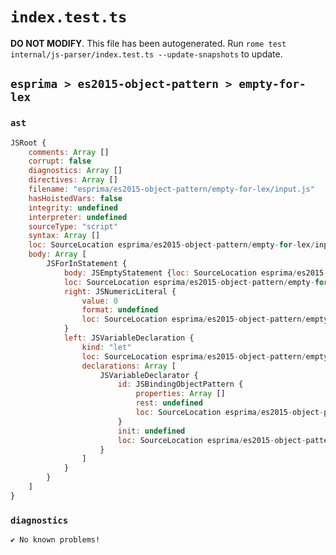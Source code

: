 # `index.test.ts`

**DO NOT MODIFY**. This file has been autogenerated. Run `rome test internal/js-parser/index.test.ts --update-snapshots` to update.

## `esprima > es2015-object-pattern > empty-for-lex`

### `ast`

```javascript
JSRoot {
	comments: Array []
	corrupt: false
	diagnostics: Array []
	directives: Array []
	filename: "esprima/es2015-object-pattern/empty-for-lex/input.js"
	hasHoistedVars: false
	integrity: undefined
	interpreter: undefined
	sourceType: "script"
	syntax: Array []
	loc: SourceLocation esprima/es2015-object-pattern/empty-for-lex/input.js 1:0-2:0
	body: Array [
		JSForInStatement {
			body: JSEmptyStatement {loc: SourceLocation esprima/es2015-object-pattern/empty-for-lex/input.js 1:17-1:18}
			loc: SourceLocation esprima/es2015-object-pattern/empty-for-lex/input.js 1:0-1:18
			right: JSNumericLiteral {
				value: 0
				format: undefined
				loc: SourceLocation esprima/es2015-object-pattern/empty-for-lex/input.js 1:15-1:16
			}
			left: JSVariableDeclaration {
				kind: "let"
				loc: SourceLocation esprima/es2015-object-pattern/empty-for-lex/input.js 1:5-1:11
				declarations: Array [
					JSVariableDeclarator {
						id: JSBindingObjectPattern {
							properties: Array []
							rest: undefined
							loc: SourceLocation esprima/es2015-object-pattern/empty-for-lex/input.js 1:9-1:11
						}
						init: undefined
						loc: SourceLocation esprima/es2015-object-pattern/empty-for-lex/input.js 1:9-1:11
					}
				]
			}
		}
	]
}
```

### `diagnostics`

```
✔ No known problems!

```
